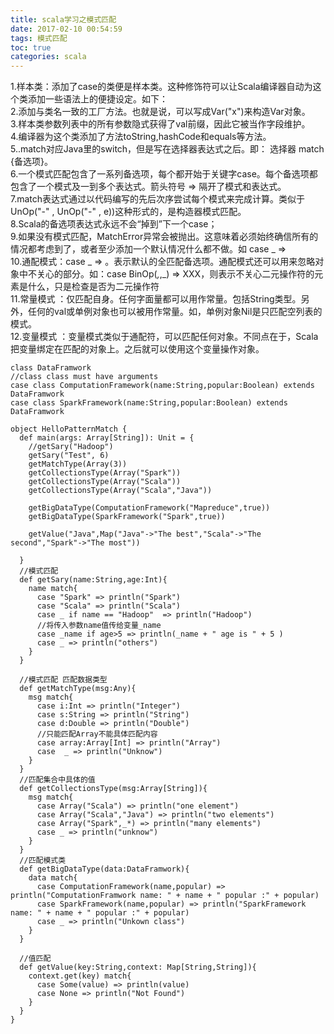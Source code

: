 ```yaml
---
title: scala学习之模式匹配
date: 2017-02-10 00:54:59
tags: 模式匹配
toc: true
categories: scala
---
```

1.样本类：添加了case的类便是样本类。这种修饰符可以让Scala编译器自动为这个类添加一些语法上的便捷设定。如下：  
2.添加与类名一致的工厂方法。也就是说，可以写成Var("x")来构造Var对象。  
3.样本类参数列表中的所有参数隐式获得了val前缀，因此它被当作字段维护。  
4.编译器为这个类添加了方法toString,hashCode和equals等方法。    
5..match对应Java里的switch，但是写在选择器表达式之后。即： 选择器 match {备选项}。  
6.一个模式匹配包含了一系列备选项，每个都开始于关键字case。每个备选项都包含了一个模式及一到多个表达式。箭头符号 => 隔开了模式和表达式。  
7.match表达式通过以代码编写的先后次序尝试每个模式来完成计算。类似于UnOp("-" , UnOp("-" , e))这种形式的，是构造器模式匹配。  
8.Scala的备选项表达式永远不会“掉到”下一个case；  
9.如果没有模式匹配，MatchError异常会被抛出。这意味着必须始终确信所有的情况都考虑到了，或者至少添加一个默认情况什么都不做。如 case _ =>  
10.通配模式：case _ => 。表示默认的全匹配备选项。通配模式还可以用来忽略对象中不关心的部分。如：case BinOp(_,_,_) => XXX，则表示不关心二元操作符的元素是什么，只是检查是否为二元操作符  
11.常量模式 ：仅匹配自身。任何字面量都可以用作常量。包括String类型。另外，任何的val或单例对象也可以被用作常量。如，单例对象Nil是只匹配空列表的模式。  
12.变量模式 ：变量模式类似于通配符，可以匹配任何对象。不同点在于，Scala把变量绑定在匹配的对象上。之后就可以使用这个变量操作对象。
<!-- more -->
```
class DataFramwork
//class class must have arguments
case class ComputationFramework(name:String,popular:Boolean) extends DataFramwork
case class SparkFramework(name:String,popular:Boolean) extends DataFramwork

object HelloPatternMatch {
  def main(args: Array[String]): Unit = {
    //getSary("Hadoop")
    getSary("Test", 6)
    getMatchType(Array(3))
    getCollectionsType(Array("Spark"))  
    getCollectionsType(Array("Scala"))
    getCollectionsType(Array("Scala","Java"))

    getBigDataType(ComputationFramework("Mapreduce",true))
    getBigDataType(SparkFramework("Spark",true))

    getValue("Java",Map("Java"->"The best","Scala"->"The second","Spark"->"The most"))

  }
  //模式匹配
  def getSary(name:String,age:Int){
    name match{
      case "Spark" => println("Spark")
      case "Scala" => println("Scala")
      case _ if name == "Hadoop"  => println("Hadoop")
      //将传入参数name值传给变量_name
      case _name if age>5 => println(_name + " age is " + 5 )
      case _ => println("others")
    }
  }

  //模式匹配 匹配数据类型
  def getMatchType(msg:Any){
    msg match{
      case i:Int => println("Integer")
      case s:String => println("String")
      case d:Double => println("Double")
      //只能匹配Array不能具体匹配内容
      case array:Array[Int] => println("Array")
      case  _ => println("Unknow")
    }
  }
  //匹配集合中具体的值
  def getCollectionsType(msg:Array[String]){
    msg match{
      case Array("Scala") => println("one element")
      case Array("Scala","Java") => println("two elements")
      case Array("Spark",_*) => println("many elements")
      case _ => println("unknow")
    }
  }
  //匹配模式类
  def getBigDataType(data:DataFramwork){
    data match{
      case ComputationFramework(name,popular) => println("ComputationFramwork name: " + name + " popular :" + popular)
      case SparkFramework(name,popular) => println("SparkFramework name: " + name + " popular :" + popular)
      case _ => println("Unkown class")
    }
  }

  //值匹配
  def getValue(key:String,context: Map[String,String]){
    context.get(key) match{
      case Some(value) => println(value)
      case None => println("Not Found")
    }
  }
}
```  
